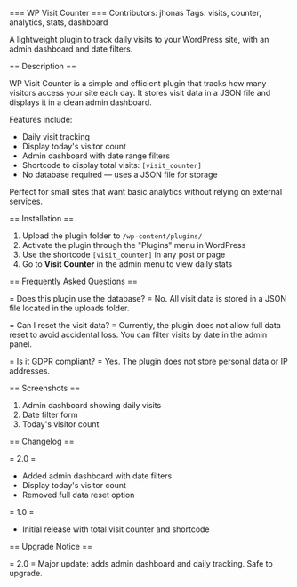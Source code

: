 === WP Visit Counter ===
Contributors: jhonas
Tags: visits, counter, analytics, stats, dashboard

A lightweight plugin to track daily visits to your WordPress site, with an admin dashboard and date filters.

== Description ==

WP Visit Counter is a simple and efficient plugin that tracks how many visitors access your site each day. It stores visit data in a JSON file and displays it in a clean admin dashboard.

Features include:

* Daily visit tracking
* Display today's visitor count
* Admin dashboard with date range filters
* Shortcode to display total visits: `[visit_counter]`
* No database required — uses a JSON file for storage

Perfect for small sites that want basic analytics without relying on external services.

== Installation ==

1. Upload the plugin folder to `/wp-content/plugins/`
2. Activate the plugin through the "Plugins" menu in WordPress
3. Use the shortcode `[visit_counter]` in any post or page
4. Go to **Visit Counter** in the admin menu to view daily stats

== Frequently Asked Questions ==

= Does this plugin use the database? =
No. All visit data is stored in a JSON file located in the uploads folder.

= Can I reset the visit data? =
Currently, the plugin does not allow full data reset to avoid accidental loss. You can filter visits by date in the admin panel.

= Is it GDPR compliant? =
Yes. The plugin does not store personal data or IP addresses.

== Screenshots ==

1. Admin dashboard showing daily visits
2. Date filter form
3. Today's visitor count

== Changelog ==

= 2.0 =
* Added admin dashboard with date filters
* Display today's visitor count
* Removed full data reset option

= 1.0 =
* Initial release with total visit counter and shortcode

== Upgrade Notice ==

= 2.0 =
Major update: adds admin dashboard and daily tracking. Safe to upgrade.

